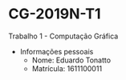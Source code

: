 # CG-2019N-T1
Trabalho 1 - Computação Gráfica

* Informações pessoais
  * Nome: Eduardo Tonatto
  * Matrícula: 1611100011

